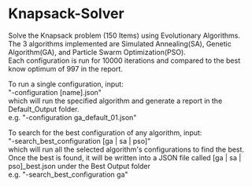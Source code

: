 # Knapsack-Solver
Solve the Knapsack problem (150 Items) using Evolutionary Algorithms.  
The 3 algorithms implemented are Simulated Annealing(SA), Genetic Algorithm(GA), and Particle Swarm Optimization(PSO).  
Each configuration is run for 10000 iterations and compared to the best know optimum of 997 in the report.  
  
To run a single configuration, input:  
    "-configuration [name].json"  
which will run the specified algorithm and generate a report in the Default_Output folder.  
e.g. "-configuration ga_default_01.json"  
  
To search for the best configuration of any algorithm, input:  
    "-search_best_configuration [ga | sa | pso]"  
which will run all the selected algorithm's configurations to find the best. Once the best is found, it will be written into a JSON file called [ga | sa | pso]_best.json under the Best Output folder  
e.g. "-search_best_configuration ga"  
